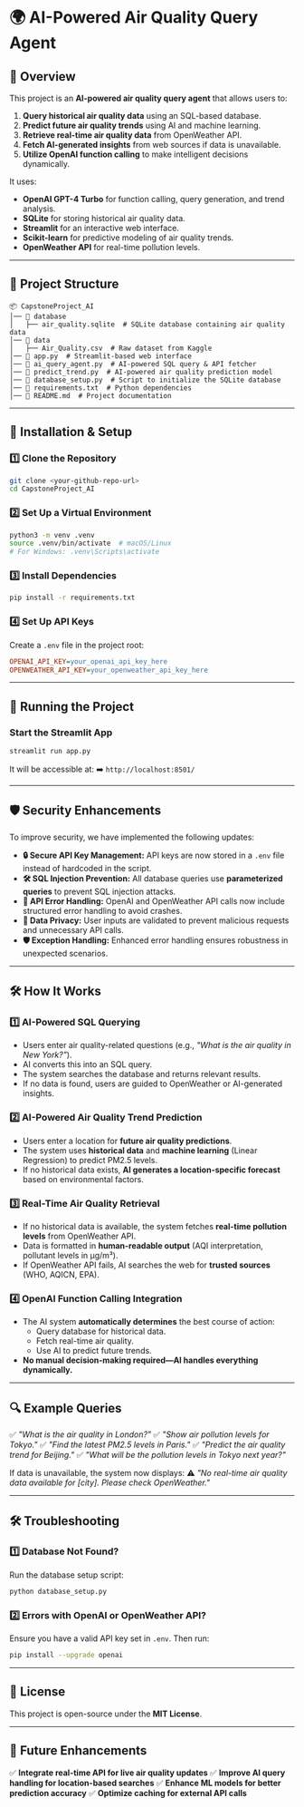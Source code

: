 # 🌍 AI-Powered Air Quality Query Agent

## 🚀 Overview
This project is an **AI-powered air quality query agent** that allows users to:
1. **Query historical air quality data** using an SQL-based database.
2. **Predict future air quality trends** using AI and machine learning.
3. **Retrieve real-time air quality data** from OpenWeather API.
4. **Fetch AI-generated insights** from web sources if data is unavailable.
5. **Utilize OpenAI function calling** to make intelligent decisions dynamically.

It uses:
- **OpenAI GPT-4 Turbo** for function calling, query generation, and trend analysis.
- **SQLite** for storing historical air quality data.
- **Streamlit** for an interactive web interface.
- **Scikit-learn** for predictive modeling of air quality trends.
- **OpenWeather API** for real-time pollution levels.

---

## 📂 **Project Structure**
```
📦 CapstoneProject_AI
│── 📁 database
│   ├── air_quality.sqlite  # SQLite database containing air quality data
│── 📁 data
│   ├── Air_Quality.csv  # Raw dataset from Kaggle
│── 📄 app.py  # Streamlit-based web interface
│── 📄 ai_query_agent.py  # AI-powered SQL query & API fetcher
│── 📄 predict_trend.py  # AI-powered air quality prediction model
│── 📄 database_setup.py  # Script to initialize the SQLite database
│── 📄 requirements.txt  # Python dependencies
│── 📄 README.md  # Project documentation
```

---

## 🔧 **Installation & Setup**

### **1️⃣ Clone the Repository**
```bash
git clone <your-github-repo-url>
cd CapstoneProject_AI
```

### **2️⃣ Set Up a Virtual Environment**
```bash
python3 -m venv .venv
source .venv/bin/activate  # macOS/Linux
# For Windows: .venv\Scripts\activate
```

### **3️⃣ Install Dependencies**
```bash
pip install -r requirements.txt
```

### **4️⃣ Set Up API Keys**
Create a `.env` file in the project root:
```ini
OPENAI_API_KEY=your_openai_api_key_here
OPENWEATHER_API_KEY=your_openweather_api_key_here
```

---

## 🏃 Running the Project
### **Start the Streamlit App**
```bash
streamlit run app.py
```
It will be accessible at:
➡️ `http://localhost:8501/`

---

## 🛡️ Security Enhancements
To improve security, we have implemented the following updates:
- **🔒 Secure API Key Management:** API keys are now stored in a `.env` file instead of hardcoded in the script.
- **🛠️ SQL Injection Prevention:** All database queries use **parameterized queries** to prevent SQL injection attacks.
- **🚫 API Error Handling:** OpenAI and OpenWeather API calls now include structured error handling to avoid crashes.
- **🔑 Data Privacy:** User inputs are validated to prevent malicious requests and unnecessary API calls.
- **🛡️ Exception Handling:** Enhanced error handling ensures robustness in unexpected scenarios.

---

## 🛠️ How It Works

### **1️⃣ AI-Powered SQL Querying**
- Users enter air quality-related questions (e.g., _"What is the air quality in New York?"_).
- AI converts this into an SQL query.
- The system searches the database and returns relevant results.
- If no data is found, users are guided to OpenWeather or AI-generated insights.

### **2️⃣ AI-Powered Air Quality Trend Prediction**
- Users enter a location for **future air quality predictions**.
- The system uses **historical data** and **machine learning** (Linear Regression) to predict PM2.5 levels.
- If no historical data exists, **AI generates a location-specific forecast** based on environmental factors.

### **3️⃣ Real-Time Air Quality Retrieval**
- If no historical data is available, the system fetches **real-time pollution levels** from OpenWeather API.
- Data is formatted in **human-readable output** (AQI interpretation, pollutant levels in µg/m³).
- If OpenWeather API fails, AI searches the web for **trusted sources** (WHO, AQICN, EPA).

### **4️⃣ OpenAI Function Calling Integration**
- The AI system **automatically determines** the best course of action:
  - Query database for historical data.
  - Fetch real-time air quality.
  - Use AI to predict future trends.
- **No manual decision-making required—AI handles everything dynamically.**

---

## 🔍 Example Queries
✅ _"What is the air quality in London?"_
✅ _"Show air pollution levels for Tokyo."_
✅ _"Find the latest PM2.5 levels in Paris."_
✅ _"Predict the air quality trend for Beijing."_
✅ _"What will be the pollution levels in Tokyo next year?"_

If data is unavailable, the system now displays:
⚠️ _"No real-time air quality data available for [city]. Please check OpenWeather."_

---

## 🛠 Troubleshooting
### **1️⃣ Database Not Found?**
Run the database setup script:
```bash
python database_setup.py
```

### **2️⃣ Errors with OpenAI or OpenWeather API?**
Ensure you have a valid API key set in `.env`.
Then run:
```bash
pip install --upgrade openai
```

---

## 📜 License
This project is open-source under the **MIT License**.

---

## 🎯 Future Enhancements
✅ **Integrate real-time API for live air quality updates**
✅ **Improve AI query handling for location-based searches**
✅ **Enhance ML models for better prediction accuracy**
✅ **Optimize caching for external API calls**
